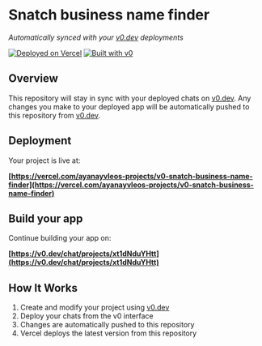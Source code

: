 # Snatch business name finder

*Automatically synced with your [v0.dev](https://v0.dev) deployments*

[![Deployed on Vercel](https://img.shields.io/badge/Deployed%20on-Vercel-black?style=for-the-badge&logo=vercel)](https://vercel.com/ayanayvleos-projects/v0-snatch-business-name-finder)
[![Built with v0](https://img.shields.io/badge/Built%20with-v0.dev-black?style=for-the-badge)](https://v0.dev/chat/projects/xt1dNduYHtt)

## Overview

This repository will stay in sync with your deployed chats on [v0.dev](https://v0.dev).
Any changes you make to your deployed app will be automatically pushed to this repository from [v0.dev](https://v0.dev).

## Deployment

Your project is live at:

**[https://vercel.com/ayanayvleos-projects/v0-snatch-business-name-finder](https://vercel.com/ayanayvleos-projects/v0-snatch-business-name-finder)**

## Build your app

Continue building your app on:

**[https://v0.dev/chat/projects/xt1dNduYHtt](https://v0.dev/chat/projects/xt1dNduYHtt)**

## How It Works

1. Create and modify your project using [v0.dev](https://v0.dev)
2. Deploy your chats from the v0 interface
3. Changes are automatically pushed to this repository
4. Vercel deploys the latest version from this repository

